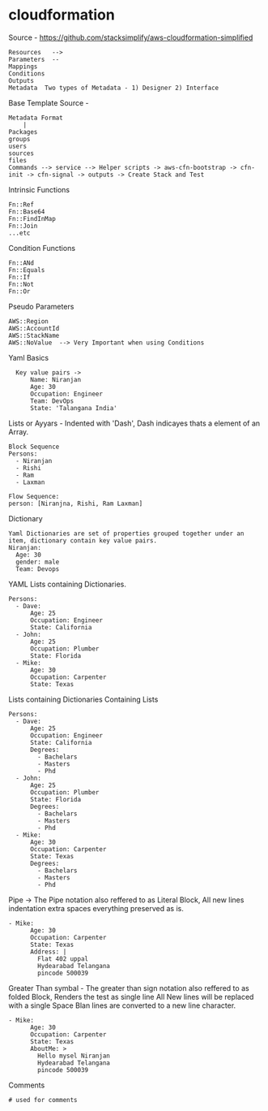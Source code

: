 # cloudformation
Source - https://github.com/stacksimplify/aws-cloudformation-simplified
```
Resources   --> 
Parameters  --
Mappings
Conditions
Outputs
Metadata  Two types of Metadata - 1) Designer 2) Interface
```

Base Template
Source - 
```
Metadata Format
    |
Packages
groups
users
sources
files
Commands --> service --> Helper scripts -> aws-cfn-bootstrap -> cfn-init -> cfn-signal -> outputs -> Create Stack and Test
```
Intrinsic Functions
```
Fn::Ref
Fn::Base64
Fn::FindInMap
Fn::Join
...etc
```
Condition Functions
```
Fn::ANd
Fn::Equals
Fn::If
Fn::Not
Fn::Or
```
Pseudo Parameters
```
AWS::Region
AWS::AccountId
AWS::StackName
AWS::NoValue  --> Very Important when using Conditions
```

Yaml Basics
```
  Key value pairs -> 
      Name: Niranjan
      Age: 30
      Occupation: Engineer
      Team: DevOps
      State: 'Talangana India'
```
Lists or Ayyars - Indented with 'Dash', Dash indicayes thats a element of an Array.
```
Block Sequence
Persons: 
  - Niranjan
  - Rishi
  - Ram
  - Laxman
  
Flow Sequence: 
person: [Niranjna, Rishi, Ram Laxman]
```
Dictionary
```
Yaml Dictionaries are set of properties grouped together under an item, dictionary contain key value pairs.
Niranjan: 
  Age: 30
  gender: male
  Team: Devops
```
YAML Lists containing Dictionaries.
```
Persons: 
  - Dave: 
      Age: 25
      Occupation: Engineer
      State: California
  - John: 
      Age: 25
      Occupation: Plumber
      State: Florida
  - Mike: 
      Age: 30
      Occupation: Carpenter
      State: Texas
```
Lists containing Dictionaries Containing Lists
```
Persons: 
  - Dave: 
      Age: 25
      Occupation: Engineer
      State: California
      Degrees: 
        - Bachelars
        - Masters
        - Phd
  - John: 
      Age: 25
      Occupation: Plumber
      State: Florida
      Degrees: 
        - Bachelars
        - Masters
        - Phd
  - Mike: 
      Age: 30
      Occupation: Carpenter
      State: Texas
      Degrees: 
        - Bachelars
        - Masters
        - Phd
```
Pipe -> The Pipe notation also reffered to as Literal Block, All new lines indentation extra spaces everything preserved as is.
```
- Mike: 
      Age: 30
      Occupation: Carpenter
      State: Texas
      Address: |
        Flat 402 uppal
        Hydearabad Telangana
        pincode 500039
```
Greater Than symbal - The greater than sign notation also reffered to as folded Block, 
Renders the test as single line
All New lines will be replaced with a single Space
Blan lines are converted to a new line character.
```
- Mike: 
      Age: 30
      Occupation: Carpenter
      State: Texas
      AboutMe: >
        Hello mysel Niranjan
        Hydearabad Telangana
        pincode 500039
```
Comments
```
# used for comments
``` 
